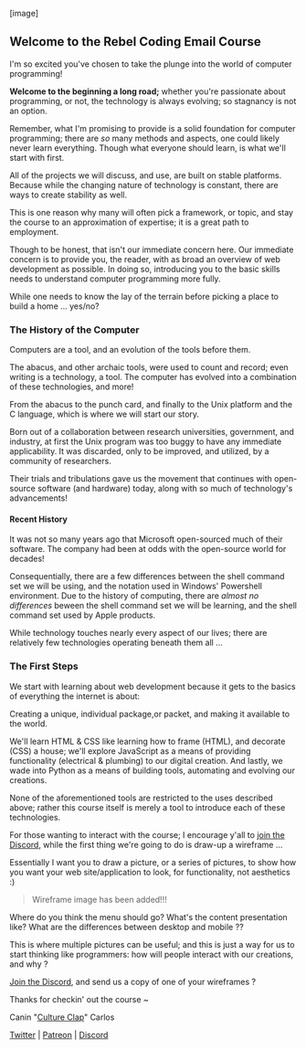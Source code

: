 [image]

## Welcome to the Rebel Coding Email Course

I'm so excited you've chosen to take the plunge into the world of computer programming!

**Welcome to the beginning a long road;** whether you're passionate about programming, or not, the technology is always evolving; so stagnancy is not an option.

Remember, what I'm promising to provide is a solid foundation for computer programming; there are *so* many methods and aspects, one could likely never learn everything. Though what everyone should learn, is what we'll start with first.

All of the projects we will discuss, and use, are built on stable platforms. Because while the changing nature of technology is constant, there are ways to create stability as well.

This is one reason why many will often pick a framework, or topic, and stay the course to an approximation of expertise; it is a great path to employment. 

Though to be honest, that isn't our immediate concern here. Our immediate concern is to provide you, the reader, with as broad an overview of web development as possible. In doing so, introducing you to the basic skills needs to understand computer programming more fully.

While one needs to know the lay of the terrain before picking a place to build a home ... yes/no?

### The History of the Computer

Computers are a tool, and an evolution of the tools before them.

The abacus, and other archaic tools, were used to count and record; even writing is a technology, a tool. The computer has evolved into a combination of these technologies, and more!

From the abacus to the punch card, and finally to the Unix platform and the C language, which is where we will start our story.

Born out of a collaboration between research universities, government, and industry, at first the Unix program was too buggy to have any immediate applicability. It was discarded, only to be improved, and utilized, by a community of researchers.

Their trials and tribulations gave us the movement that continues with open-source software (and hardware) today, along with so much of technology's advancements!

#### Recent History

It was not so many years ago that Microsoft open-sourced much of their software. The company had been at odds with the open-source world for decades!

Consequentially, there are a few differences between the shell command set we will be using, and the notation used in Windows' Powershell environment. Due to the history of computing, there are *almost no differences* beween the shell command set we will be learning, and the shell command set used by Apple products.

While technology touches nearly every aspect of our lives; there are relatively few technologies operating beneath them all ...

### The First Steps

We start with learning about web development because it gets to the basics of everything the internet is about:

Creating a unique, individual package,or packet, and making it available to the world.

We'll learn HTML & CSS like learning how to frame (HTML), and decorate (CSS) a house; we'll explore JavaScript as a means of providing functionality (electrical & plumbing) to our digital creation. And lastly, we wade into Python as a means of building tools, automating and evolving our creations.

None of the aforementioned tools are restricted to the uses described above; rather this course itself is merely a tool to introduce each of these technologies.

For those wanting to interact with the course; I encourage y'all to [join the Discord](https://discord.gg/bwMRRbs "https://discord.gg/bwMRRbs"), while the first thing we're going to do is draw-up a wireframe ...

Essentially I want you to draw a picture, or a series of pictures, to show how you want your web site/application to look, for functionality, not aesthetics :)

> Wireframe image has been added!!!

Where do you think the menu should go? What's the content presentation like? What are the differences between desktop and mobile ??

This is where multiple pictures can be useful; and this is just a way for us to start thinking like programmers: how will people interact with our creations, and why ?

[Join the Discord](https://discord.gg/bwMRRbs "https://discord.gg/bwMRRbs"), and send us a copy of one of your wireframes ?

Thanks for checkin' out the course  ~

Canin "[Culture Clap](//ghost.cultureclap.com)" Carlos

[Twitter](//twitter.com/CultureClap) | [Patreon](//patreon.com/CultureClap) | [Discord](https://discord.gg/bwMRRbs "https://discord.gg/bwMRRbs")

